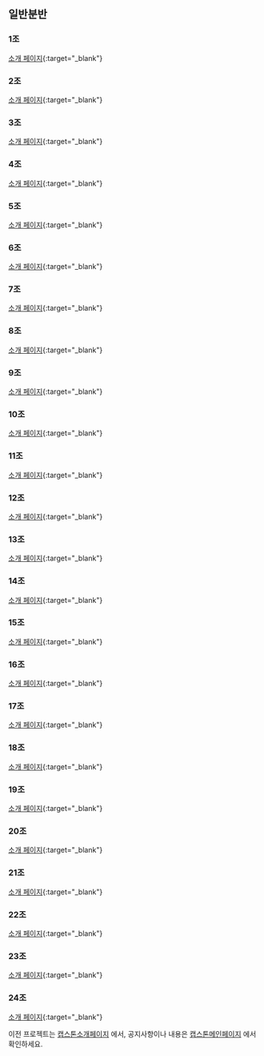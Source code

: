 <meta name="gc:client-id" content="a11a1bda412d928fb39a">
<meta name="gc:client-secret" content="92b7cf30bc42c49d589a10372c3f9ff3bb310037">


## 일반분반

### 1조
[소개 페이지](https://kookmin-sw.github.io/2019-cap1-2019_1){:target="_blank"}
<div class="github-card" data-github="kookmin-sw/2019-cap1-2019_1" data-width="100%" data-height="150" data-theme="default" data-target="blank"></div>

### 2조
[소개 페이지](https://kookmin-sw.github.io/2019-cap1-2019_2){:target="_blank"}
<div class="github-card" data-github="kookmin-sw/2019-cap1-2019_2" data-width="100%" data-height="150" data-theme="default" data-target="blank"></div>

### 3조
[소개 페이지](https://kookmin-sw.github.io/2019-cap1-2019_3){:target="_blank"}
<div class="github-card" data-github="kookmin-sw/2019-cap1-2019_3" data-width="100%" data-height="150" data-theme="default" data-target="blank"></div>

### 4조
[소개 페이지](https://kookmin-sw.github.io/2019-cap1-2019_4){:target="_blank"}
<div class="github-card" data-github="kookmin-sw/2019-cap1-2019_4" data-width="100%" data-height="150" data-theme="default" data-target="blank"></div>

### 5조
[소개 페이지](https://kookmin-sw.github.io/2019-cap1-2019_5){:target="_blank"}
<div class="github-card" data-github="kookmin-sw/2019-cap1-2019_5" data-width="100%" data-height="150" data-theme="default" data-target="blank"></div>

### 6조
[소개 페이지](https://kookmin-sw.github.io/2019-cap1-2019_6){:target="_blank"}
<div class="github-card" data-github="kookmin-sw/2019-cap1-2019_6" data-width="100%" data-height="150" data-theme="default" data-target="blank"></div>

### 7조
[소개 페이지](https://kookmin-sw.github.io/2019-cap1-2019_7){:target="_blank"}
<div class="github-card" data-github="kookmin-sw/2019-cap1-2019_7" data-width="100%" data-height="150" data-theme="default" data-target="blank"></div>

### 8조
[소개 페이지](https://kookmin-sw.github.io/2019-cap1-2019_8){:target="_blank"}
<div class="github-card" data-github="kookmin-sw/2019-cap1-2019_8" data-width="100%" data-height="150" data-theme="default" data-target="blank"></div>

### 9조
[소개 페이지](https://kookmin-sw.github.io/2019-cap1-2019_9){:target="_blank"}
<div class="github-card" data-github="kookmin-sw/2019-cap1-2019_9" data-width="100%" data-height="150" data-theme="default" data-target="blank"></div>

### 10조
[소개 페이지](https://kookmin-sw.github.io/2019-cap1-2019_10){:target="_blank"}
<div class="github-card" data-github="kookmin-sw/2019-cap1-2019_10" data-width="100%" data-height="150" data-theme="default" data-target="blank"></div>

### 11조
[소개 페이지](https://kookmin-sw.github.io/2019-cap1-2019_11){:target="_blank"}
<div class="github-card" data-github="kookmin-sw/2019-cap1-2019_11" data-width="100%" data-height="150" data-theme="default" data-target="blank"></div>

### 12조
[소개 페이지](https://kookmin-sw.github.io/2019-cap1-2019_12){:target="_blank"}
<div class="github-card" data-github="kookmin-sw/2019-cap1-2019_12" data-width="100%" data-height="150" data-theme="default" data-target="blank"></div>

### 13조
[소개 페이지](https://kookmin-sw.github.io/2019-cap1-2019_13){:target="_blank"}
<div class="github-card" data-github="kookmin-sw/2019-cap1-2019_13" data-width="100%" data-height="150" data-theme="default" data-target="blank"></div>

### 14조
[소개 페이지](https://kookmin-sw.github.io/2019-cap1-2019_14){:target="_blank"}
<div class="github-card" data-github="kookmin-sw/2019-cap1-2019_14" data-width="100%" data-height="150" data-theme="default" data-target="blank"></div>

### 15조
[소개 페이지](https://kookmin-sw.github.io/2019-cap1-2019_15){:target="_blank"}
<div class="github-card" data-github="kookmin-sw/2019-cap1-2019_15" data-width="100%" data-height="150" data-theme="default" data-target="blank"></div>

### 16조
[소개 페이지](https://kookmin-sw.github.io/2019-cap1-2019_16){:target="_blank"}
<div class="github-card" data-github="kookmin-sw/2019-cap1-2019_16" data-width="100%" data-height="150" data-theme="default" data-target="blank"></div>

### 17조
[소개 페이지](https://kookmin-sw.github.io/2019-cap1-2019_17){:target="_blank"}
<div class="github-card" data-github="kookmin-sw/2019-cap1-2019_17" data-width="100%" data-height="150" data-theme="default" data-target="blank"></div>

### 18조
[소개 페이지](https://github.com/kookmin-sw/2019-cap1-18){:target="_blank"}
<div class="github-card" data-github="kookmin-sw/2019-cap1-2019_18" data-width="100%" data-height="150" data-theme="default" data-target="blank"></div>

### 19조
[소개 페이지](https://kookmin-sw.github.io/2019-cap1-2019_19){:target="_blank"}
<div class="github-card" data-github="kookmin-sw/2019-cap1-2019_19" data-width="100%" data-height="150" data-theme="default" data-target="blank"></div>

### 20조
[소개 페이지](https://kookmin-sw.github.io/2019-cap1-2019_20){:target="_blank"}
<div class="github-card" data-github="kookmin-sw/2019-cap1-2019_20" data-width="100%" data-height="150" data-theme="default" data-target="blank"></div>

### 21조
[소개 페이지](https://kookmin-sw.github.io/2019-cap1-2019_21){:target="_blank"}
<div class="github-card" data-github="kookmin-sw/2019-cap1-2019_21" data-width="100%" data-height="150" data-theme="default" data-target="blank"></div>

### 22조
[소개 페이지](https://kookmin-sw.github.io/2019-cap1-2019_22){:target="_blank"}
<div class="github-card" data-github="kookmin-sw/2019-cap1-2019_22" data-width="100%" data-height="150" data-theme="default" data-target="blank"></div>

### 23조
[소개 페이지](https://kookmin-sw.github.io/2019-cap1-2019_23){:target="_blank"}
<div class="github-card" data-github="kookmin-sw/2019-cap1-2019_23" data-width="100%" data-height="150" data-theme="default" data-target="blank"></div>

### 24조
[소개 페이지](https://kookmin-sw.github.io/2019-cap1-2019_24){:target="_blank"}
<div class="github-card" data-github="kookmin-sw/2019-cap1-2019_24" data-width="100%" data-height="150" data-theme="default" data-target="blank"></div>


<script src="card/widget.js"></script>

이전 프로젝트는 [캡스톤소개페이지](https://kookmin-sw.github.io/2018/) 에서,
공지사항이나 내용은 [캡스톤메인페이지](http://capstone.cs.kookmin.ac.kr/) 에서 확인하세요.

